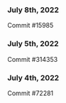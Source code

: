 ### July 8th, 2022

Commit #15985

### July 5th, 2022

Commit #314353


### July 4th, 2022

Commit #72281
